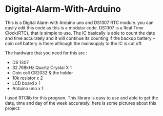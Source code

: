 # Digital-Alarm-With-Arduino
This is a Digital Alarm with Arduino uno and DS1307 RTC module. you can easily edit this code as this is a modular code. DS1307 is a Real Time Clock(RTC), that is simple to use. The IC basically is able to count the date and time accurately and it will continue its counting if the backup battery – coin cell battery is there although the mainsupply to the IC is cut off.

The hardware that you need for this are :

- DS 1307
- 32.768kHz Quartz Crystal X 1
- Coin cell CR2032 & the holder
- 10k resistor x 2
- LCD board x 1
- Arduino uno x 1

I used RTClib for this program. This library is easy to use and able to get the date, time and day of the week accurately. here is some pictures about this project:


